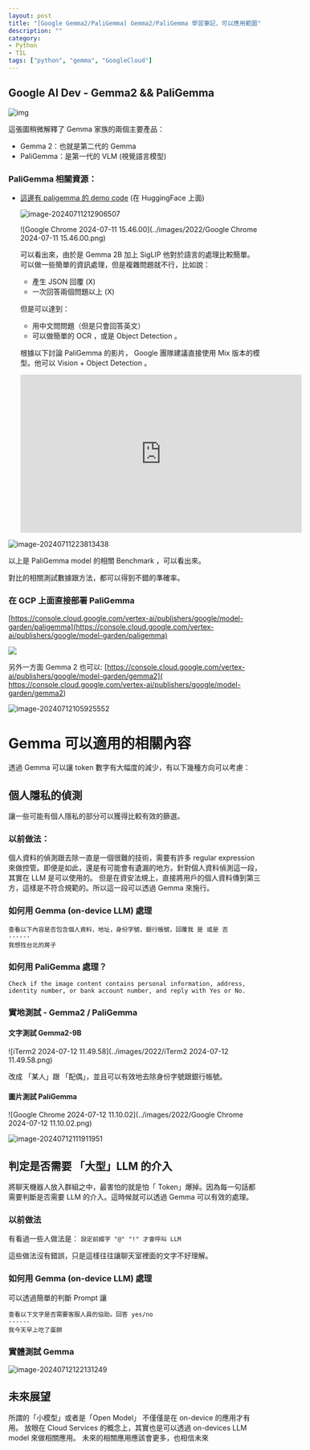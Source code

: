 ```yaml
---
layout: post
title: "[Google Gemma2/PaliGemma] Gemma2/PaliGemma 學習筆記，可以應用範圍"
description: ""
category: 
- Python 
- TIL
tags: ["python", "gemma", "GoogleCloud"]
---
```




## Google AI Dev - Gemma2 && PaliGemma

![img](../images/2022/mmexport1720575701272.jpg)

這張圖稍微解釋了 Gemma 家族的兩個主要產品：

- Gemma 2：也就是第二代的 Gemma
- PaliGemma：是第一代的 VLM (視覺語言模型)

### PaliGemma 相關資源：

- [這邊有 paligemma 的 demo code](https://huggingface.co/spaces/big-vision/paligemma-hf) (在 HuggingFace 上面)

  ![image-20240711212906507](../images/2022/image-20240711212906507.png)

  ![Google Chrome 2024-07-11 15.46.00](../images/2022/Google Chrome 2024-07-11 15.46.00.png)

  

  可以看出來，由於是  Gemma 2B 加上 SigLIP 他對於語言的處理比較簡單。 可以做一些簡單的資訊處理，但是複雜問題就不行，比如說：

  - 產生 JSON 回覆 (X)
  - 一次回答兩個問題以上 (X)

  但是可以達到：

  - 用中文問問題（但是只會回答英文）
  - 可以做簡單的 OCR ，或是 Object Detection 。

  根據以下討論 PaliGemma 的影片， Google 團隊建議直接使用 Mix 版本的模型。他可以 Vision + Object Detection 。

  <iframe width="560" height="315" src="https://www.youtube.com/embed/WJqdeSYuUkI?si=jZP1lW-hlx82mjdV&amp;start=541" title="YouTube video player" frameborder="0" allow="accelerometer; autoplay; clipboard-write; encrypted-media; gyroscope; picture-in-picture; web-share" referrerpolicy="strict-origin-when-cross-origin" allowfullscreen></iframe>

  

![image-20240711223813438](../images/2022/image-20240711223813438.png)

以上是 PaliGemma model 的相關 Benchmark ，可以看出來。

對比的相關測試數據跟方法，都可以得到不錯的準確率。

### 在 GCP 上面直接部署 PaliGemma

[https://console.cloud.google.com/vertex-ai/publishers/google/model-garden/paligemma](https://console.cloud.google.com/vertex-ai/publishers/google/model-garden/paligemma)



![](../images/2022/image-20240711224714480.png)

另外一方面 Gemma 2 也可以: [https://console.cloud.google.com/vertex-ai/publishers/google/model-garden/gemma2]( https://console.cloud.google.com/vertex-ai/publishers/google/model-garden/gemma2)

![image-20240712105925552](../images/2022/image-20240712105925552.png)



# Gemma 可以適用的相關內容

透過 Gemma 可以讓 token 數字有大幅度的減少，有以下幾種方向可以考慮：

## 個人隱私的偵測

讓一些可能有個人隱私的部分可以獲得比較有效的篩選。

### 以前做法：

個人資料的偵測跟去除一直是一個很難的技術，需要有許多 regular expression 來做控管。即便是如此，還是有可能會有遺漏的地方。針對個人資料偵測這一段，其實在 LLM 是可以使用的。 但是在資安法規上，直接將用戶的個人資料傳到第三方，這樣是不符合規範的。所以這一段可以透過 Gemma 來施行。

### 如何用 Gemma (on-device LLM) 處理

```
查看以下內容是否包含個人資料，地址，身份字號，銀行帳號，回覆我 是 或是 否
------
我想找台北的房子
```

### 如何用 PaliGemma 處理？

```
Check if the image content contains personal information, address, identity number, or bank account number, and reply with Yes or No.
```



### 實地測試 - Gemma2 / PaliGemma

#### 文字測試 Gemma2-9B

![iTerm2 2024-07-12 11.49.58](../images/2022/iTerm2 2024-07-12 11.49.58.png)

改成 「某人」跟 「配偶」，並且可以有效地去除身份字號跟銀行帳號。 



#### 圖片測試 PaliGemma

![Google Chrome 2024-07-12 11.10.02](../images/2022/Google Chrome 2024-07-12 11.10.02.png)


![image-20240712111911951](../images/2022/image-20240712111911951.png)


## 判定是否需要 「大型」LLM 的介入

將聊天機器人放入群組之中，最害怕的就是怕「 Token」爆掉。因為每一句話都需要判斷是否需要 LLM 的介入。這時候就可以透過 Gemma 可以有效的處理。

### 以前做法

有看過一些人做法是： `設定前綴字 "@" "!" 才會呼叫 LLM`

這些做法沒有錯誤，只是這樣往往讓聊天室裡面的文字不好理解。

### 如何用 Gemma (on-device LLM) 處理
可以透過簡單的判斷 Prompt 讓

```
查看以下文字是否需要客服人員的協助。回答 yes/no
------
我今天早上吃了蛋餅
```

### 實體測試 Gemma

![image-20240712122131249](../images/2022/image-20240712122131249.png)



## 未來展望

所謂的「小模型」或者是「Open Model」 不僅僅是在 on-device 的應用才有用。 放眼在 Cloud Services 的概念上，其實也是可以透過 on-devices LLM model 來做相關應用。 未來的相關應用應該會更多，也相信未來

